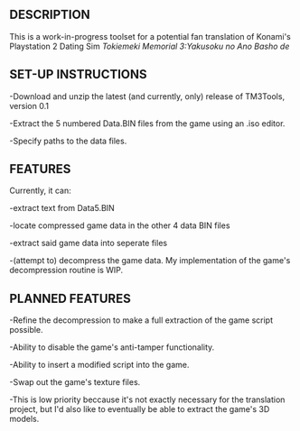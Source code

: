 ## **DESCRIPTION**

This is a work-in-progress toolset for a potential fan translation of Konami's Playstation 2 Dating Sim _Tokiemeki Memorial 3:Yakusoku no Ano Basho de_

## **SET-UP INSTRUCTIONS**

-Download and unzip the latest (and currently, only) release of TM3Tools, version 0.1

-Extract the 5 numbered Data.BIN files from the game using an .iso editor.

-Specify paths to the data files.



## **FEATURES**

Currently, it can:

-extract text from Data5.BIN

-locate compressed game data in the other 4 data BIN files

-extract said game data into seperate files

-(attempt to) decompress the game data. My implementation of the game's decompression routine is WIP.



## **PLANNED FEATURES**

-Refine the decompression to make a full extraction of the game script possible.

-Ability to disable the game's anti-tamper functionality.

-Ability to insert a modified script into the game.

-Swap out the game's texture files.

-This is low priority beccause it's not exactly necessary for the translation project, but I'd also like to eventually be able to extract the game's 3D models.
